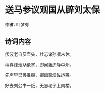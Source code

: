 # 送马参议观国从辟刘太保

**作者**: 叶梦得

## 诗词内容

伏波老自厌壶头，壮志诸孙凛未休。

稍喜烽烟从绝塞，即闻貔虎静中州。

先声早已传推毂，婉画聊烦佐运筹。

好去刘公书一纸，无忘老子上南楼。

